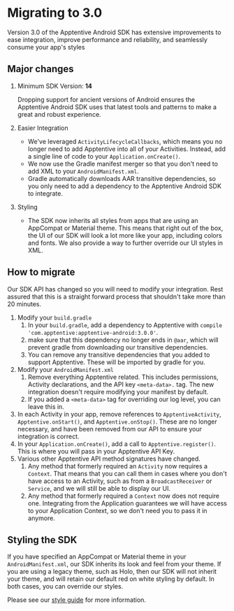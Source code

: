 # Migrating to 3.0

Version 3.0 of the Apptentive Android SDK has extensive improvements to ease integration, improve performance and reliability, and seamlessly consume your app's styles

## Major changes

1. Minimum SDK Version: **14**

    Dropping support for ancient versions of Android ensures the Apptentive Android SDK uses that latest tools and patterns to make a great and robust experience.

2. Easier Integration

    * We've leveraged `ActivityLifecycleCallbacks`, which means you no longer need to add Apptentive into all of your Activities. Instead, add a single line of code to your `Application.onCreate()`.
    * We now use the Gradle manifest merger so that you don't need to add XML to your `AndroidManifest.xml`.
    * Gradle automatically downloads AAR transitive dependencies, so you only need to add a dependency to the Apptentive Android SDK to integrate.
    
3. Styling

    * The SDK now inherits all styles from apps that are using an AppCompat or Material theme. This means that right out of the box, the UI of our SDK will look a lot more like your app, including colors and fonts. We also provide a way to further override our UI styles in XML.
    
    
## How to migrate

Our SDK API has changed so you will need to modify your integration. Rest assured that this is a straight forward process that shouldn't take more than 20 minutes.

1. Modify your `build.gradle` 
    1. In your `build.gradle`, add a dependency to Apptentive with `compile 'com.apptentive:apptentive-android:3.0.0'`.
    2. make sure that this dependency no longer ends in `@aar`, which will prevent gradle from downloading our transitive dependencies.
    3. You can remove any transitive dependencies that you added to support Apptentive. These will be imported by gradle for you.
2. Modify your `AndroidManifest.xml`
    1. Remove everything Apptentive related. This includes permissions, Activity declarations, and the API key `<meta-data>.` tag. The new integration doesn't require modifying your manifest by default.
    2. If you added a `<meta-data>` tag for overriding our log level, you can leave this in.
3. In each Activity in your app, remove references to `ApptentiveActivity`, `Apptentive.onStart()`, and `Apptentive.onStop()`. These are no longer necessary, and have been removed from our API to ensure your integration is correct.
4. In your `Application.onCreate()`, add a call to `Apptentive.register()`. This is where you will pass in your Apptentive API Key.
5. Various other Apptentive API method signatures have changed.
    1. Any method that formerly required an `Activity` now requires a `Context`. That means that you can call them in cases where you don't have access to an Activity, such as from a `BroadcastReceiver` or `Service`, and we will still be able to display our UI.
    2. Any method that formerly required a `Context` now does not require one. Integrating from the Application guarantees we will have access to your Application Context, so we don't need you to pass it in anymore.
    
## Styling the SDK
If you have specified an AppCompat or Material theme in your `AndroidManifest.xml`, our SDK inherits its look and feel from your theme. If you are using a legacy theme, such as Holo, then our SDK will not inherit your theme, and will retain our default red on white styling by default. In both cases, you can override our styles.

Please see our [style guide]() for more information.


